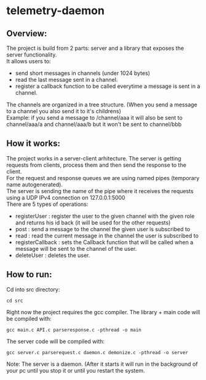 # telemetry-daemon

## Overview:

  The project is build from 2 parts: server and a library that exposes the server functionality.  
  It allows users to:  
  - send short messages in channels (under 1024 bytes)
  - read the last message sent in a channel.
  - register a callback function to be called everytime a message is sent in a channel.  
  <a/>
  The channels are organized in a tree structure. (When you send a message to a channel you also send it to it's childrens) <br>
  Example: if you send a message to /channel/aaa it will also be sent to channel/aaa/a and channel/aaa/b but it won't be sent to channel/bbb

## How it works:
  The project works in a server-client arhitecture. The server is getting requests from clients, process them and then send the response to the client.  
  For the request and response queues we are using named pipes (temporary name autogenerated).  
  The server is sending the name of the pipe where it receives the requests using a UDP IPv4 connection on 127.0.0.1:5000  
  There are 5 types of operations:  
   - registerUser : register the user to the given channel with the given role and returns his id back (it will be used for the other requests) 
   - post : send a message to the channel the given user is subscribed to
   - read : read the current message in the channel the user is subscribed to
   - registerCallback : sets the Callback function that will be called when a message will be sent to the channel of the user.
   - deleteUser : deletes the user.

## How to run:
  Cd into src directory:
  ```
  cd src
  ```
  
  Right now the project requires the gcc compiler.
  The library + main code will be compiled with:
  ```
  gcc main.c API.c parseresponse.c -pthread -o main
  ```
  The server code will be compiled with:
  ```
  gcc server.c parserequest.c daemon.c demonize.c -pthread -o server
  ```
  Note: The server is a daemon. (After it starts it will run in the background of your pc until you stop it or until you restart the system.



